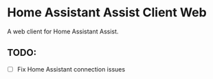 # Home Assistant Assist Client Web

A web client for Home Assistant Assist.

## TODO:

- [ ] Fix Home Assistant connection issues
